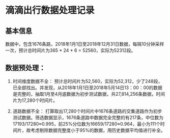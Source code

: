 # 滴滴出行数据处理记录

## 基本信息

数据中，包含1676条路，2018年1月1日至2018年12月31日数据，每隔10分钟采样一次，预计总时间片为365 * 24 * 6 = 52560，实际为52312段。


## 数据预处理：

1. 时间维度数据不全：
预计总时间片为52,560，实际为52,312，少了248段，已全部找出。并发现，从2018年1月1日至2018年5月14日13：00：00的数据是完整的，抽取1月至4月底数据为初步测试数据，共27,814,256条数据，时间片为17,280个时间片。

2. 道路数据不全：
打算取出17,280个时间片中1676条道路的交集道路作为初步测试数据。筛选数据显示，1676条道路中数据完全完整的有217条，中位数为17193/17280≈0.995，前25%分位数为16659/17280≈0.964，最小为111个时间片，故考虑剔除数据完整度小于95%的数据，用历史数据平均值进行补全。
